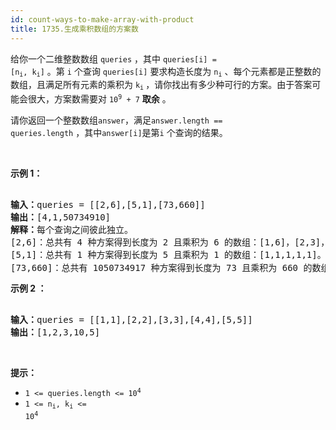 ```yaml
---
id: count-ways-to-make-array-with-product
title: 1735.生成乘积数组的方案数
---
```

给你一个二维整数数组 <code>queries</code> ，其中 <code>queries[i] = [n<sub>i</sub>, k<sub>i</sub>]</code> 。第 <code>i</code> 个查询 <code>queries[i]</code> 要求构造长度为 <code>n<sub>i</sub></code> 、每个元素都是正整数的数组，且满足所有元素的乘积为 <code>k<sub>i</sub></code><sub> </sub>，请你找出有多少种可行的方案。由于答案可能会很大，方案数需要对 <code>10<sup>9</sup> + 7</code> **取余** 。

请你返回一个整数数组<code>answer</code>，满足<code>answer.length == queries.length</code> ，其中<code>answer[i]</code>是第<code>i</code> 个查询的结果。

 

**示例 1：**


<pre><br/><b>输入：</b>queries = [[2,6],[5,1],[73,660]]<br/><b>输出：</b>[4,1,50734910]<br/><b>解释：</b>每个查询之间彼此独立。<br/>[2,6]：总共有 4 种方案得到长度为 2 且乘积为 6 的数组：[1,6]，[2,3]，[3,2]，[6,1]。<br/>[5,1]：总共有 1 种方案得到长度为 5 且乘积为 1 的数组：[1,1,1,1,1]。<br/>[73,660]：总共有 1050734917 种方案得到长度为 73 且乘积为 660 的数组。1050734917 对 10<sup>9</sup> + 7 取余得到 50734910 。<br/></pre>

**示例 2 ：**


<pre><br/><b>输入：</b>queries = [[1,1],[2,2],[3,3],[4,4],[5,5]]<br/><b>输出：</b>[1,2,3,10,5]<br/></pre>

 

**提示：**


- <code>1 &lt;= queries.length &lt;= 10<sup>4</sup> </code>
- <code>1 &lt;= n<sub>i</sub>, k<sub>i</sub> &lt;= 10<sup>4</sup></code>
